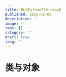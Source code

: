 ```yaml
---
title: 搞点Python778——day6
published: 2025-02-08
description: ''
image: ''
tags: []
category: ''
draft: true
lang: ''
---
```


# 类与对象
